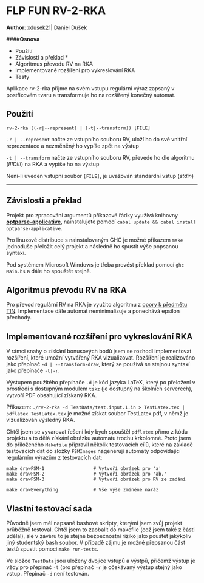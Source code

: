 # FLP FUN RV-2-RKA 
**Author**: [xdusek21](mailto:xdusek21@stud.fit.vutbr.cz)| Daniel Dušek 

####**Osnova**
* Použití
*  Závislosti a překlad *
* Algoritmus převodu RV na RKA 
*  Implementované rozšíření pro vykreslování RKA 
* Testy

Aplikace rv-2-rka přijme na svém vstupu regulární výraz zapsaný v postfixovém tvaru a transformuje ho na rozšířený konečný automat. 

## Použití
`rv-2-rka ((-r|--represent) | (-t|--transform)) [FILE]`

`-r | --represent` načte ze vstupního souboru RV, uloží ho do své vnitřní reprezentace a nezměněný ho vypíše zpět na výstup

`-t | --transform` načte ze vstupního souboru RV, převede ho dle algoritmu (_I!!D!!!_) na RKA a vypíše ho na výstup

Není-li uveden vstupní soubor `[FILE]`, je uvažován standardní vstup (_stdin_)
___
## Závislosti a překlad 
Projekt pro zpracování argumentů příkazové řádky využívá knihovny **[optparse-applicative](https://github.com/pcapriotti/optparse-applicative)**, nainstalujete pomocí `cabal update && cabal install optparse-applicative`.

Pro linuxové distribuce s nainstalovaným GHC je možné příkazem `make` jednoduše přeložit celý projekt a následně ho spustit výše popsanou syntaxí. 

Pod systémem Microsoft Windows je třeba provést překlad pomocí `ghc Main.hs` a dále ho spouštět stejně.

## Algoritmus převodu RV na RKA

Pro převod regulární RV na RKA je využito algoritmu z [opory k předmětu TIN](http://www.fit.vutbr.cz/study/courses/TIN/public/Texty/oporaTIN.pdf). Implementace dále automat neminimalizuje a ponechává epsilon přechody.

## Implementované rozšíření pro vykreslování RKA

V rámci snahy o získání bonusových bodů jsem se rozhodl implementovat rozšíření, které umožní vytvářený RKA vizualizovat. Rozšíření je realizováno jako přepínač `-d | --transform-draw`, který se používá se stejnou syntaxí jako přepínače `-t|-r`.

Výstupem použitého přepínače `-d` je kód jazyka LaTeX, který po přeložení v prostředí s dostupným modulem `tikz` (je dostupný na školních serverech), vytvoří PDF obsahující získaný RKA. 

Příkazem:
 `./rv-2-rka -d TestData/test.input.1.in > TestLatex.tex | pdflatex TestLatex.tex` 
 je možné získat soubor TestLatex.pdf, v němž je vizualizován výsledný RKA.

Chtěl jsem se vyvarovat řešení kdy bych spouštěl `pdflatex` přímo z kódu projektu a to dělá získání obrázku automatu trochu krkolomné. Proto jsem do přiloženého `Makefile` připravil několik testovacích cílů, které na základě testovacích dat do složky `FSMImages` nagenerují automaty odpovídající regulárním výrazům z testovacích dat:

```
make drawFSM-1  				# Vytvoří obrázek pro 'a'
make drawFSM-2					# Vytvoří obrázek pro 'ab.'
make drawFSM-3					# Vytvoří obrázek pro RV ze zadání

make drawEverything				# Vše výše zmíněné naráz
```

## Vlastní testovací sada

Původně jsem měl napsané bashové skripty, kterými jsem svůj projekt průběžně testoval. Chtěl jsem to zaobalit do makefile (což jsem také z části udělal), ale v závěru to je stejné bezpečnostní riziko jako pouštět jakýkoliv jiný studentský bash soubor. V případě zájmu je možné přepsanou část testů spustit pomocí `make run-tests`.

Ve složce `TestData` jsou uloženy dvojice vstupů a výstpů, přičemž výstup je vždy pro přepínač `-t` (pro přepínač `-r` je očekávaný výstup stejný jako vstup. Přepínač `-d` není testován.
